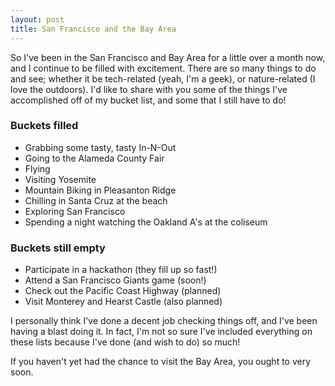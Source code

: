 ```yaml
---
layout: post
title: San Francisco and the Bay Area
---
```


So I've been in the San Francisco and Bay Area for a little over a month now, and I continue to be filled with excitement. There are so many things to do and see; whether it be tech-related (yeah, I'm a geek), or nature-related (I love the outdoors). I'd like to share with you some of the things I've accomplished off of my bucket list, and some that I still have to do!

### Buckets filled

* Grabbing some tasty, tasty In-N-Out
* Going to the Alameda County Fair
* Flying
* Visiting Yosemite
* Mountain Biking in Pleasanton Ridge
* Chilling in Santa Cruz at the beach
* Exploring San Francisco
* Spending a night watching the Oakland A's at the coliseum

### Buckets still empty

* Participate in a hackathon (they fill up so fast!)
* Attend a San Francisco Giants game (soon!)
* Check out the Pacific Coast Highway (planned)
* Visit Monterey and Hearst Castle (also planned)

I personally think I've done a decent job checking things off, and I've been having a blast doing it. In fact, I'm not so sure I've included everything on these lists because I've done (and wish to do) so much!

If you haven't yet had the chance to visit the Bay Area, you ought to very soon.
